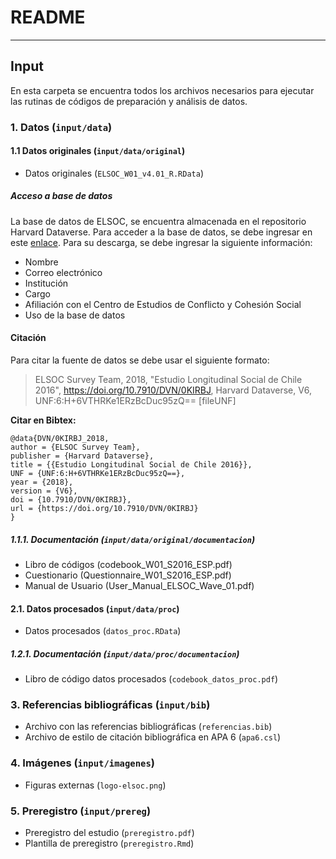 # README

---
## Input

En esta carpeta se encuentra todos los archivos necesarios para ejecutar las rutinas de códigos de preparación y análisis de datos.

### 1. Datos (`input/data`)

#### 1.1 Datos originales (`input/data/original`)

* Datos originales (`ELSOC_W01_v4.01_R.RData`)

##### **Acceso a base de datos**

La base de datos de ELSOC, se encuentra almacenada en el repositorio Harvard Dataverse. Para acceder a la base de datos, se debe ingresar en este [enlace]( https://dataverse.harvard.edu/dataset.xhtml?persistentId=doi:10.7910/DVN/0KIRBJ). Para su descarga, se debe ingresar la siguiente información:

  * Nombre
  * Correo electrónico
  * Institución
  * Cargo
  * Afiliación con el Centro de Estudios de Conflicto y Cohesión Social
  * Uso de la base de datos

#### **Citación**

Para citar la fuente de datos se debe usar el siguiente formato:

> ELSOC Survey Team, 2018, "Estudio Longitudinal Social de Chile 2016", https://doi.org/10.7910/DVN/0KIRBJ, Harvard Dataverse, V6, UNF:6:H+6VTHRKe1ERzBcDuc95zQ== [fileUNF]

**Citar en Bibtex:**
```
@data{DVN/0KIRBJ_2018,
author = {ELSOC Survey Team},
publisher = {Harvard Dataverse},
title = {{Estudio Longitudinal Social de Chile 2016}},
UNF = {UNF:6:H+6VTHRKe1ERzBcDuc95zQ==},
year = {2018},
version = {V6},
doi = {10.7910/DVN/0KIRBJ},
url = {https://doi.org/10.7910/DVN/0KIRBJ}
}
```

##### 1.1.1. Documentación (`input/data/original/documentacion`)

* Libro de códigos (codebook_W01_S2016_ESP.pdf)
* Cuestionario (Questionnaire_W01_S2016_ESP.pdf)
* Manual de Usuario (User_Manual_ELSOC_Wave_01.pdf)

#### 2.1. Datos procesados (`input/data/proc`)

* Datos procesados (`datos_proc.RData`)

##### 1.2.1. Documentación (`input/data/proc/documentacion`)

* Libro de código datos procesados (`codebook_datos_proc.pdf`)

### 3. Referencias bibliográficas (`input/bib`)

* Archivo con las referencias bibliográficas (`referencias.bib`)
* Archivo de estilo de citación bibliográfica en APA 6 (`apa6.csl`)

### 4. Imágenes (`input/imagenes`)

* Figuras externas (`logo-elsoc.png`)

### 5. Preregistro (`input/prereg`)

* Preregistro del estudio (`preregistro.pdf`)
* Plantilla de preregistro (`preregistro.Rmd`)
